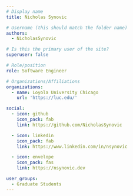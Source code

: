 ```yaml
---
# Display name
title: Nicholas Synovic

# Username (this should match the folder name)
authors:
  - NicholasSynovic

# Is this the primary user of the site?
superuser: false

# Role/position
role: Software Engineer

# Organizations/Affiliations
organizations:
  - name: Loyola University Chicago
    url: 'https://luc.edu/'

social:
  - icon: github
    icon_pack: fab
    link: https://github.com/NicholasSynovic

  - icon: linkedin
    icon_pack: fab
    link: https://www.linkedin.com/in/nsynovic

  - icon: envelope
    icon_pack: fas
    link: https://nsynovic.dev

user_groups:
  - Graduate Students
---
```

